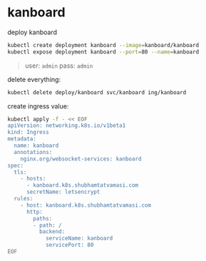 # kanboard

deploy kanboard
```bash
kubectl create deployment kanboard --image=kanboard/kanboard
kubectl expose deployment kanboard --port=80 --name=kanboard
```
> user: `admin` pass: `admin`

delete everything:
```bash
kubectl delete deploy/kanboard svc/kanboard ing/kanboard
```

create ingress value:
```bash
kubectl apply -f - << EOF
apiVersion: networking.k8s.io/v1beta1
kind: Ingress
metadata:
  name: kanboard
  annotations:
    nginx.org/websocket-services: kanboard
spec:
  tls:
    - hosts:
      - kanboard.k8s.shubhamtatvamasi.com
      secretName: letsencrypt
  rules:
    - host: kanboard.k8s.shubhamtatvamasi.com
      http:
        paths:
        - path: /
          backend:
            serviceName: kanboard
            servicePort: 80
EOF
```
